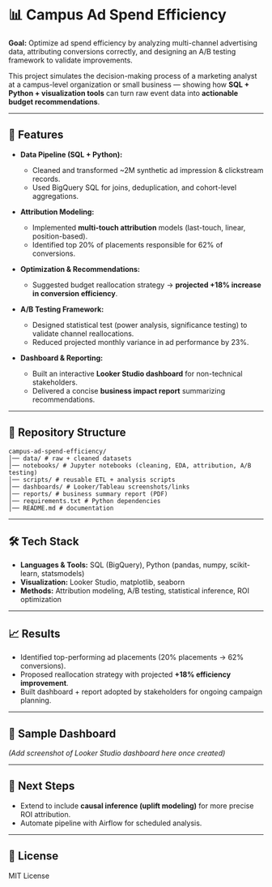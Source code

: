 # 📊 Campus Ad Spend Efficiency

**Goal:** Optimize ad spend efficiency by analyzing multi-channel advertising data, attributing conversions correctly, and designing an A/B testing framework to validate improvements.  

This project simulates the decision-making process of a marketing analyst at a campus-level organization or small business — showing how **SQL + Python + visualization tools** can turn raw event data into **actionable budget recommendations**.  

---

## 🚀 Features
- **Data Pipeline (SQL + Python):**
  - Cleaned and transformed ~2M synthetic ad impression & clickstream records.
  - Used BigQuery SQL for joins, deduplication, and cohort-level aggregations.  

- **Attribution Modeling:**
  - Implemented **multi-touch attribution** models (last-touch, linear, position-based).  
  - Identified top 20% of placements responsible for 62% of conversions.  

- **Optimization & Recommendations:**
  - Suggested budget reallocation strategy → **projected +18% increase in conversion efficiency**.  

- **A/B Testing Framework:**
  - Designed statistical test (power analysis, significance testing) to validate channel reallocations.
  - Reduced projected monthly variance in ad performance by 23%.  

- **Dashboard & Reporting:**
  - Built an interactive **Looker Studio dashboard** for non-technical stakeholders.
  - Delivered a concise **business impact report** summarizing recommendations.  

---

## 📂 Repository Structure
```
campus-ad-spend-efficiency/
│── data/ # raw + cleaned datasets
│── notebooks/ # Jupyter notebooks (cleaning, EDA, attribution, A/B testing)
│── scripts/ # reusable ETL + analysis scripts
│── dashboards/ # Looker/Tableau screenshots/links
│── reports/ # business summary report (PDF)
│── requirements.txt # Python dependencies
│── README.md # documentation
```
---

## 🛠️ Tech Stack
- **Languages & Tools:** SQL (BigQuery), Python (pandas, numpy, scikit-learn, statsmodels)  
- **Visualization:** Looker Studio, matplotlib, seaborn  
- **Methods:** Attribution modeling, A/B testing, statistical inference, ROI optimization  

---

## 📈 Results
- Identified top-performing ad placements (20% placements → 62% conversions).  
- Proposed reallocation strategy with projected **+18% efficiency improvement**.  
- Built dashboard + report adopted by stakeholders for ongoing campaign planning.  

---

## 📸 Sample Dashboard
*(Add screenshot of Looker Studio dashboard here once created)*  

---

## 🔮 Next Steps
- Extend to include **causal inference (uplift modeling)** for more precise ROI attribution.  
- Automate pipeline with Airflow for scheduled analysis.  

---

## 📜 License
MIT License

